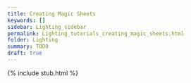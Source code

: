 ```yaml
---
title: Creating Magic Sheets
keywords: []
sidebar: Lighting_sidebar
permalink: Lighting_tutorials_creating_magic_sheets.html
folder: Lighting
summary: TODO
draft: true
---
```


{% include stub.html %}